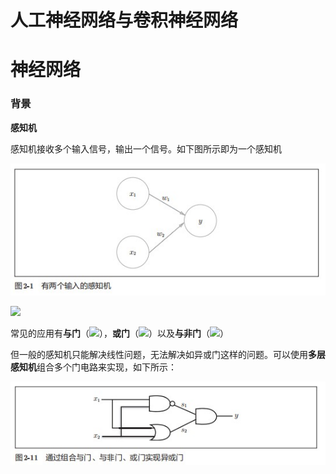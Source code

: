 # 人工神经网络与卷积神经网络

# 神经网络

### 背景

**感知机**

感知机接收多个输入信号，输出一个信号。如下图所示即为一个感知机

![1-1](./Image/1-1.jpg)

<img src="http://latex.codecogs.com/gif.latex?y=\begin{cases}0\quad (w_1x_1+w_2\le \theta)\\1\quad (w_1x_1+_2x_2>\theta)\end{cases}"/>

常见的应用有**与门**（<img src="http://latex.codecogs.com/gif.latex?(w_1,w_2,\theta)=(0.5,0.5,0.7)"/>），**或门**（<img src="http://latex.codecogs.com/gif.latex?(w_1,w_2,\theta)=(0.5,0.5,-0.2)"/>）以及**与非门**（<img src="http://latex.codecogs.com/gif.latex?(w_1,w_2,\theta)=(-0.5,-0.5,-0.7)"/>）

但一般的感知机只能解决线性问题，无法解决如异或门这样的问题。可以使用**多层感知机**组合多个门电路来实现，如下所示：

![1-2](./Image/1-2.jpg)